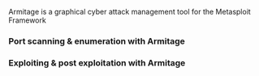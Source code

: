 Armitage is a graphical cyber attack management tool for the Metasploit Framework


### Port scanning & enumeration with Armitage 



### Exploiting & post exploitation with Armitage 


